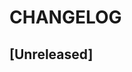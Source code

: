 # CHANGELOG

## [Unreleased]

<!--
[Unreleased]: https://github.com/jeckel/ipc-shared-memory/compare/1.0.0...main
[1.0.0]: https://github.com/jeckel/ipc-shared-memory/tree/1.0.0
-->
